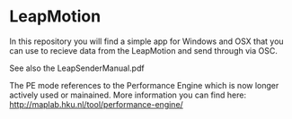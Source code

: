 # LeapMotion
In this repository you will find a simple app for Windows and OSX that you can use to recieve data from the LeapMotion and send through via OSC.

See also the LeapSenderManual.pdf

The PE mode references to the Performance Engine which is now longer actively used or mainained. More information you can find here: http://maplab.hku.nl/tool/performance-engine/
